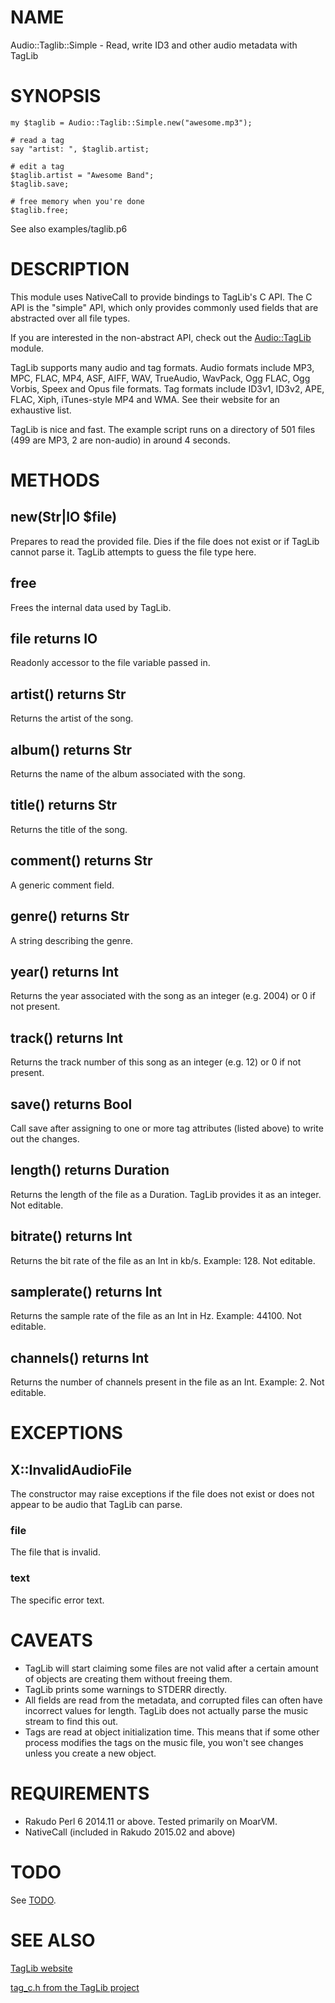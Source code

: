 # NAME

Audio::Taglib::Simple - Read, write ID3 and other audio metadata with TagLib

# SYNOPSIS

```perl6
my $taglib = Audio::Taglib::Simple.new("awesome.mp3");

# read a tag
say "artist: ", $taglib.artist;

# edit a tag
$taglib.artist = "Awesome Band";
$taglib.save;

# free memory when you're done
$taglib.free;
```

See also examples/taglib.p6

# DESCRIPTION

This module uses NativeCall to provide bindings to TagLib's C API. The C API is
the "simple" API, which only provides commonly used fields that are abstracted
over all file types.

If you are interested in the non-abstract API, check out the
[Audio::TagLib](https://github.com/avuserow/raku-audio-taglib) module.

TagLib supports many audio and tag formats. Audio formats include MP3, MPC,
FLAC, MP4, ASF, AIFF, WAV, TrueAudio, WavPack, Ogg FLAC, Ogg Vorbis, Speex and
Opus file formats. Tag formats include ID3v1, ID3v2, APE, FLAC, Xiph,
iTunes-style MP4 and WMA. See their website for an exhaustive list.

TagLib is nice and fast. The example script runs on a directory of 501 files
(499 are MP3, 2 are non-audio) in around 4 seconds.

# METHODS

## new(Str|IO $file)

Prepares to read the provided file. Dies if the file does not exist or if
TagLib cannot parse it. TagLib attempts to guess the file type here.

## free

Frees the internal data used by TagLib.

## file returns IO

Readonly accessor to the file variable passed in.

## artist() returns Str

Returns the artist of the song.

## album() returns Str

Returns the name of the album associated with the song.

## title() returns Str

Returns the title of the song.

## comment() returns Str

A generic comment field.

## genre() returns Str

A string describing the genre.

## year() returns Int

Returns the year associated with the song as an integer (e.g. 2004) or 0 if not
present.

## track() returns Int

Returns the track number of this song as an integer (e.g. 12) or 0 if not
present.

## save() returns Bool

Call save after assigning to one or more tag attributes (listed above) to write
out the changes.

## length() returns Duration

Returns the length of the file as a Duration. TagLib provides it as an integer.
Not editable.

## bitrate() returns Int

Returns the bit rate of the file as an Int in kb/s. Example: 128. Not editable.

## samplerate() returns Int

Returns the sample rate of the file as an Int in Hz. Example: 44100. Not
editable.

## channels() returns Int

Returns the number of channels present in the file as an Int. Example: 2. Not
editable.

# EXCEPTIONS

## X::InvalidAudioFile

The constructor may raise exceptions if the file does not exist or does not
appear to be audio that TagLib can parse.

### file

The file that is invalid.

### text

The specific error text.

# CAVEATS

- TagLib will start claiming some files are not valid after a
  certain amount of objects are creating them without freeing them.
- TagLib prints some warnings to STDERR directly.
- All fields are read from the metadata, and corrupted files can often have
  incorrect values for length. TagLib does not actually parse the music stream
  to find this out.
- Tags are read at object initialization time. This means that if some other
  process modifies the tags on the music file, you won't see changes unless you
  create a new object.

# REQUIREMENTS

- Rakudo Perl 6 2014.11 or above. Tested primarily on MoarVM.
- NativeCall (included in Rakudo 2015.02 and above)

# TODO

See [TODO](TODO).

# SEE ALSO

[TagLib website](http://taglib.github.io)

[tag\_c.h from the TagLib project](https://github.com/taglib/taglib/blob/master/bindings/c/tag_c.h)

